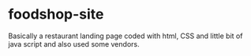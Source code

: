 # foodshop-site
Basically a restaurant landing page coded with html, CSS and little bit of java script and also used some vendors.
